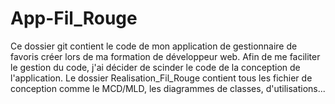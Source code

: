 # App-Fil_Rouge

Ce dossier git contient le code de mon application de gestionnaire de favoris créer lors de ma formation de développeur web. Afin de me faciliter le gestion du code, j'ai décider de scinder le code de la conception de l'application. Le dossier Realisation_Fil_Rouge contient tous les fichier de conception comme le MCD/MLD, les diagrammes de classes, d'utilisations... 
